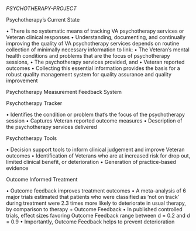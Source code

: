 *PSYCHOTHERAPY-PROJECT*

Psychotherapy’s Current State

•	There is no systematic means of tracking VA psychotherapy services or Veteran clinical responses
•	Understanding, documenting, and continually improving the quality of VA  psychotherapy services depends on routine collection of           minimally necessary information to link:
		•		The Veteran’s mental health conditions and problems that are the focus of psychotherapy sessions,
		•		The psychotherapy services provided, and
		•		Veteran reported outcomes
		•		Collecting this essential information provides the basis for a robust quality management system for quality assurance and quality         improvement 

Psychotherapy Measurement Feedback System  

Psychotherapy Tracker 

•	Identifies the condition or problem that’s the focus of the psychotherapy session
•	Captures Veteran reported outcome measures
•	Description of the psychotherapy services delivered

Psychotherapy Tools

•	Decision support tools to inform clinical judgement and improve Veteran outcomes
•	Identification of Veterans who are at increased risk for drop out, limited clinical benefit, or deterioration
•	Generation of practice-based evidence

Outcome Informed Treatment

•	Outcome feedback improves treatment outcomes
•	A meta-analysis of 6 major trials estimated that patients who were classified as ‘not on track’ during treatment were 2.3 times more       likely to deteriorate in usual therapy, by comparison to therapy + Outcome Feedback
•	In published controlled trials, effect sizes favoring Outcome Feedback range between d = 0.2 and d = 0.9
•	Importantly, Outcome Feedback helps to prevent deterioration 
